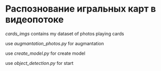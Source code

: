 # Распознование игральных карт в видеопотоке

*cards_imgs* contains my dataset of photos playing cards

use *augmantation_photos.py* for augmantation

use *create_model.py* for create model

use *object_detection.py* for start
